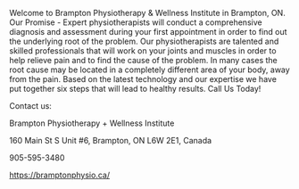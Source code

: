 Welcome to Brampton Physiotherapy & Wellness Institute in Brampton, ON. Our Promise - Expert physiotherapists will conduct a comprehensive diagnosis and assessment during your first appointment in order to find out the underlying root of the problem. Our physiotherapists are talented and skilled professionals that will work on your joints and muscles in order to help relieve pain and to find the cause of the problem. In many cases the root cause may be located in a completely different area of your body, away from the pain. Based on the latest technology and our expertise we have put together six steps that will lead to healthy results. Call Us Today!


Contact us:

Brampton Physiotherapy + Wellness Institute

160 Main St S Unit #6, Brampton, ON L6W 2E1, Canada

905-595-3480

https://bramptonphysio.ca/

